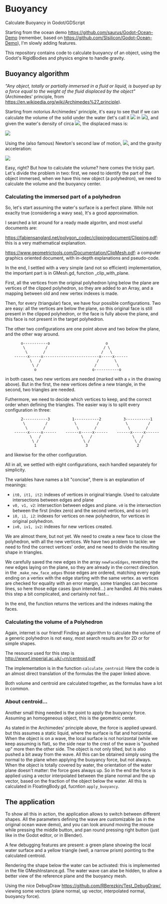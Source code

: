 # Buoyancy
Calculate Buoyancy in Godot/GDScript

Starting from the ocean demo https://github.com/saurus/Godot-Ocean-Demo (remember, based on https://github.com/SIsilicon/Godot-Ocean-Demo), I'm slowly adding features.

This repository contains code to calculate buoyancy of an object, using the Godot's RigidBodies and physics engine to handle gravity.

## Buoyancy algorithm

_"Any object, totally or partially immersed in a fluid or liquid, is buoyed up by a force equal to the weight of the fluid displaced by the object"_ 
 (Archimedes' principle, from https://en.wikipedia.org/wiki/Archimedes%27_principle).

Starting from notorius Archimedes' principle, it's easy to see that if we can calculate the volume of the solid under the water (let's call it <img src="https://render.githubusercontent.com/render/math?math=V"> in <img src="https://render.githubusercontent.com/render/math?math=m^3">), and given the water's density of circa <img src="https://render.githubusercontent.com/render/math?math=1.000 \frac{kg}{m^3}">, the displaced mass is:

<img src="https://render.githubusercontent.com/render/math?math=1.000 \frac{kg}{m^3} \cdot V m^3 = 1.000 \cdot V kg">

Using the (also famous) Newton's second law of motion, <img src="https://render.githubusercontent.com/render/math?math=F = m \cdot a">, and the gravity acceleration:

<img src="https://render.githubusercontent.com/render/math?math=F =  1.000 \cdot V kg \cdot 9,8 \frac{m}{s^2} = 9.800 \cdot V N">

Easy, right? But how to calculate the volume? here comes the tricky part. Let's divide the problem in two: first, we need to identify the part of the object immersed, when we have this new object (a polyhedron), we need to calculate the volume and the buoyancy center. 

### Calculating the immersed part of a polyhedron

So, let's start assuming the water's surface is a perfect plane. While not exaclty true (considering a wavy sea), It's a good approximation.

I searched a lot around for a ready made algoritm, and most useful documents are:

https://fabiensanglard.net/polygon_codec/clippingdocument/Clipping.pdf: this is a very mathematical explanation.

https://www.geometrictools.com/Documentation/ClipMesh.pdf: a computer graphics oriented document, with in-depth explanations and pseudo-code.

In the end, I settled with a very simple (and not so efficient) implementation, the important part is in GMesh.gd, function _clip_with_plane.

First, all the vertices from the original polyhedron lying below the plane are vertices of the clipped polyhedron, so they are added to an Array, and a mapping between old and new vertex indexes is made.

Then, for every (triangular) face, we have four possible configurations. Two are easy: all the vertices are below the plane, so this original face is still present in the clipped polyhedron, or the face is fully above the plane, and this face is not present in the target polyhedron.

The other two configurations are one point above and two below the plane, and the other way around.

```
       o-----------o                         o
        \         /                         / \
         \       /                         /   \
    ------x-----x-------------------------x-----x------
           \   /                         /       \
            \ /                         /         \
             o                         o-----------o
```

in both cases, two new vertices are needed (marked with a `x` in the drawing above). But in the first, the new vertices define a new triangle, in the second, two triangles are needed.

Futhermore, we need to decide which vertices to keep, and the correct order when defining the triangles. The easier way is to split every configuration in three:

```
       2-----------3          1-----------2          3-----------1   
        \         /            \         /            \         /    
         \       /              \       /              \       /     
    ------x-----x------    ------x-----x------    ------x-----x------
           \   /                  \   /                  \   /       
            \ /                    \ /                    \ /        
             1                      3                      2         
```

and likewise for the other configuration.

All in all, we settled with eight configurations, each handled separately for simplicity.

The variables have names a bit "concise", there is an explanation of meanings:
- `it0, it1, it2`: indexes of vertices in original triangle. Used to calculate intersections between edges and plane
- `v0, v1, v2`: intersection between edges and plane. `v0` is the intersection between the first (index zero) and the second vertices, and so on)
- `i0, i1, i2`: indexes for vertices on new polyhedron, for vertices in original polyhedron. 
- `iv0, iv1, iv2`: indexes for new vertices created.

We are almost there, but not yet. We need to create a new face to close the polyhedron, with all the new vertices. We have two problem to tackle: we need to find the correct vertices' order, and ne need to divide the resulting shape in triangles. 

We carefully saved the new edges in the array `newFaceEdges`, reversing the new edges laying on the plane, so they are already in the correct direction. in the `_make_new_face_edges` those edges are ordered, matching every egde ending on a vertex with the edge starting with the same vertex. as vertices are checked for equality with an error margin, some triangles can become lines, so here those edge cases (pun intended...) are handled. All this makes this step a bit complicated, and certainly not fast...

In the end, the function returns the vertices and the indexes making the faces.


### Calculating the volume of a Polyhedron

Again, internet is our friend! Finding an algorithm to calculate the volume of a generic polyhedron is not easy, most search results are for 2D or for simple shapes.

The resource used for this step is http://wwwf.imperial.ac.uk/~rn/centroid.pdf

The implementation is in the function `calculate_centroid`: Here the code is an almost direct translation of the formulas the the paper linked above.

Both volume and centroid are calculated together, as the formulas have a lot in common.

### About centroid...

Another small thing needed is the point to apply the buoyancy force. Assuming an homogeneous object, this is the geometric center.

As stated in the Archimedes' principle above, the force is applied upward. but this assumes a static liquid, where the surface is flat and horizontal. 
When the object is on a wave, the local surface is not horizontal (while we keep assuming is flat), so the side near to the crest of the wave is 
"pushed up" more then the other side. The object is not only tilted, but is also pushed a bit away from the wave. All this can be obtained simply 
using the normal to the plane when applying the buoyancy force, but not always. When the object is totally covered by water, the orientation of the water
plane doesn't matter: the force goes always up. So in the end the force is applied using a vector interpolated between the plane normal and the up vector,
based on the fraction of the object below the water. All this is calculated in FloatingBody.gd, fucntion `apply_buoyancy`.

## The application

To show all this in action, the application allows to switch between different shapes. All the parameters defining the wave are customizable (as in the original ocean wave demo), and you can look around moving the mouse while pressing the middle button, and pan round pressing right button (just like in the Godot editor, or in Blender).

A few debugging features are present: a green plane showing the local water surface and a yellow triangle (well, a narrow prism) pointing to the calculated centroid.

Rendering the shape below the water can be activated: this is implemented in the file GMeshInstance.gd. The water wave can alse be hidden, to allow a better view of the reference plane
and the buoyancy mesh. 

Using the nice DebugDraw https://github.com/RBerezkin/Test_DebugDraw/, viewing some vectors (plane normal, up vector, interpolated normal, buoyancy force).


